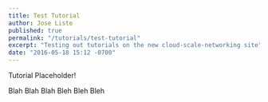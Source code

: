 ```yaml
---
title: Test Tutorial
author: Jose Liste
published: true
permalink: "/tutorials/test-tutorial"
excerpt: "Testing out tutorials on the new cloud-scale-networking site"
date: "2016-05-18 15:12 -0700"
---
```


Tutorial Placeholder!

Blah Blah Blah
Bleh Bleh Bleh
